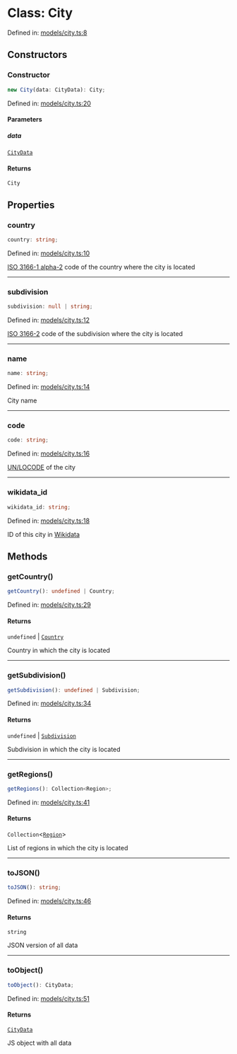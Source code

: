 # Class: City

Defined in: [models/city.ts:8](https://github.com/iptv-org/sdk/blob/88d645d3373c4ec810ba0ec144ac251980f41667/src/models/city.ts#L8)

## Constructors

### Constructor

```ts
new City(data: CityData): City;
```

Defined in: [models/city.ts:20](https://github.com/iptv-org/sdk/blob/88d645d3373c4ec810ba0ec144ac251980f41667/src/models/city.ts#L20)

#### Parameters

##### data

[`CityData`](../../Types/type-aliases/CityData.md)

#### Returns

`City`

## Properties

### country

```ts
country: string;
```

Defined in: [models/city.ts:10](https://github.com/iptv-org/sdk/blob/88d645d3373c4ec810ba0ec144ac251980f41667/src/models/city.ts#L10)

[ISO 3166-1 alpha-2](https://en.wikipedia.org/wiki/ISO_3166-1_alpha-2) code of the country where the city is located

***

### subdivision

```ts
subdivision: null | string;
```

Defined in: [models/city.ts:12](https://github.com/iptv-org/sdk/blob/88d645d3373c4ec810ba0ec144ac251980f41667/src/models/city.ts#L12)

[ISO 3166-2](https://en.wikipedia.org/wiki/ISO_3166-2) code of the subdivision where the city is located

***

### name

```ts
name: string;
```

Defined in: [models/city.ts:14](https://github.com/iptv-org/sdk/blob/88d645d3373c4ec810ba0ec144ac251980f41667/src/models/city.ts#L14)

City name

***

### code

```ts
code: string;
```

Defined in: [models/city.ts:16](https://github.com/iptv-org/sdk/blob/88d645d3373c4ec810ba0ec144ac251980f41667/src/models/city.ts#L16)

[UN/LOCODE](https://en.wikipedia.org/wiki/UN/LOCODE) of the city

***

### wikidata\_id

```ts
wikidata_id: string;
```

Defined in: [models/city.ts:18](https://github.com/iptv-org/sdk/blob/88d645d3373c4ec810ba0ec144ac251980f41667/src/models/city.ts#L18)

ID of this city in [Wikidata](https://www.wikidata.org/wiki/Wikidata:Main_Page)

## Methods

### getCountry()

```ts
getCountry(): undefined | Country;
```

Defined in: [models/city.ts:29](https://github.com/iptv-org/sdk/blob/88d645d3373c4ec810ba0ec144ac251980f41667/src/models/city.ts#L29)

#### Returns

`undefined` \| [`Country`](Country.md)

Country in which the city is located

***

### getSubdivision()

```ts
getSubdivision(): undefined | Subdivision;
```

Defined in: [models/city.ts:34](https://github.com/iptv-org/sdk/blob/88d645d3373c4ec810ba0ec144ac251980f41667/src/models/city.ts#L34)

#### Returns

`undefined` \| [`Subdivision`](Subdivision.md)

Subdivision in which the city is located

***

### getRegions()

```ts
getRegions(): Collection<Region>;
```

Defined in: [models/city.ts:41](https://github.com/iptv-org/sdk/blob/88d645d3373c4ec810ba0ec144ac251980f41667/src/models/city.ts#L41)

#### Returns

`Collection`\<[`Region`](Region.md)\>

List of regions in which the city is located

***

### toJSON()

```ts
toJSON(): string;
```

Defined in: [models/city.ts:46](https://github.com/iptv-org/sdk/blob/88d645d3373c4ec810ba0ec144ac251980f41667/src/models/city.ts#L46)

#### Returns

`string`

JSON version of all data

***

### toObject()

```ts
toObject(): CityData;
```

Defined in: [models/city.ts:51](https://github.com/iptv-org/sdk/blob/88d645d3373c4ec810ba0ec144ac251980f41667/src/models/city.ts#L51)

#### Returns

[`CityData`](../../Types/type-aliases/CityData.md)

JS object with all data
